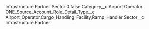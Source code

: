 <?xml version="1.0" encoding="UTF-8"?>
<CustomMetadata xmlns="http://soap.sforce.com/2006/04/metadata" xmlns:xsi="http://www.w3.org/2001/XMLSchema-instance" xmlns:xsd="http://www.w3.org/2001/XMLSchema">
    <label>Infrastructure Partner Sector 0</label>
    <protected>false</protected>
    <values>
        <field>Category__c</field>
        <value xsi:type="xsd:string">Airport Operator</value>
    </values>
    <values>
        <field>ONE_Source_Account_Role_Detail_Type__c</field>
        <value xsi:type="xsd:string">Airport_Operator,Cargo_Handling_Facility,Ramp_Handler</value>
    </values>
    <values>
        <field>Sector__c</field>
        <value xsi:type="xsd:string">Infrastructure Partner</value>
    </values>
</CustomMetadata>
